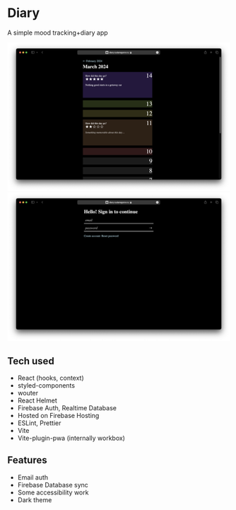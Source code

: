 # Diary

A simple mood tracking+diary app

![Log Page](docs/Log%20Screenshot.png)
![Auth Page](docs/Auth%20Screenshot.png)

## Tech used

* React (hooks, context)
* styled-components
* wouter
* React Helmet
* Firebase Auth, Realtime Database
* Hosted on Firebase Hosting
* ESLint, Prettier
* Vite
* Vite-plugin-pwa (internally workbox)

## Features

* Email auth
* Firebase Database sync
* Some accessibility work
* Dark theme

